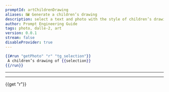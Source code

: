 ```yaml
---
promptId: artChildrenDrawing
aliases: 🖼️ Generate a children’s drawing
description: select a text and photo with the style of children’s drawing will be generated using Dalle-2
author: Prompt Engineering Guide
tags: photo, dalle-2, art
version: 0.0.1
stream: false
disableProvider: true
---
```

```handlebars
{{#run "getPhoto" "r" "tg_selection"}}
 A children’s drawing of {{selection}}
{{/run}}
```
***
***
{{get "r"}}